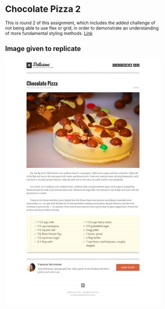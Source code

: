 # Chocolate Pizza 2

This is round 2 of this assignment, which includes the added challenge of not being able to use flex or grid, in order to demonstrate an understanding of more fundamental styling methods. [Link](https://arvoya.github.io/chocolatePizza2/)

## Image given to replicate

![Preview](assets/PREVIEW.png)
